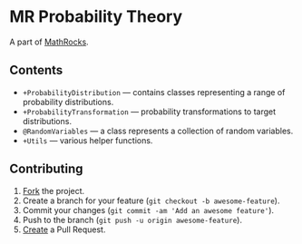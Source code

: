 # MR Probability Theory

A part of [MathRocks](https://github.com/MathRocks/MathRocks).

## Contents

* `+ProbabilityDistribution` — contains classes representing a range of
  probability distributions.
* `+ProbabilityTransformation` — probability transformations to target
  distributions.
* `@RandomVariables` — a class represents a collection of random variables.
* `+Utils` — various helper functions.

## Contributing

1. [Fork](https://help.github.com/articles/fork-a-repo) the project.
2. Create a branch for your feature (`git checkout -b awesome-feature`).
3. Commit your changes (`git commit -am 'Add an awesome feature'`).
4. Push to the branch (`git push -u origin awesome-feature`).
5. [Create](https://help.github.com/articles/creating-a-pull-request)
   a Pull Request.
